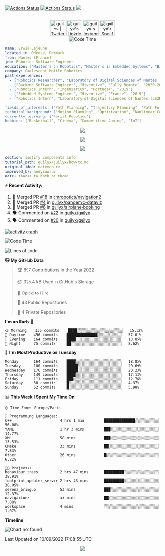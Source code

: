 [![Actions Status](https://github.com/guilyx/guilyx/workflows/wakatime-stats/badge.svg)](https://github.com/guilyx/guilyx/actions)
[![Actions Status](https://github.com/guilyx/guilyx/workflows/update-gh-activity/badge.svg)](https://github.com/guilyx/guilyx/actions)
![](https://visitor-badge.glitch.me/badge?page_id=guilyx.guilyx)

<p align="center">
<br/>
<a href="https://twitter.com/nthofhisname">
  <img alt="guilyx | Twitter" width="50px" src="https://user-images.githubusercontent.com/43545812/144034996-602b144a-16e1-41cc-99e7-c6040b20dcaf.png"/>
</a>
<a href="https://www.linkedin.com/in/erwinlejeune-lkn">
  <img alt="guilyx's LinkdeIN" width="50px" src="https://user-images.githubusercontent.com/43545812/144035037-0f415fc7-9f96-4517-a370-ccc6e78a714b.png" />
</a>
<a href="https://www.instagram.com/nthofhisname">
  <img alt="guilyx's Instagram" width="50px" src="https://user-images.githubusercontent.com/43545812/144035088-0dfb165f-8fe0-4d13-896c-876c29d2b128.png" />
</a>
<a href="https://open.spotify.com/user/11147618695?si=zZFn6uAGRLyoU02lsG50GA">
  <img alt="guilyx's Spotify" width="50px" src="https://user-images.githubusercontent.com/43545812/144035120-1ad5169b-91c7-4078-bef9-6a82c733f373.png" />
</a>
<br>
<img alt="Code Time" src="https://img.shields.io/endpoint?style=flat&url=https://codetime-api.datreks.com/badge/1615?logoColor=white%26project=%26recentMS=0%26showProject=false" />
</p>

```yaml
name: Erwin Lejeune
located_in: Odense, Denmark
from: Nantes (France)
job: Robotics Software Engineer
education: ["Master's in Robotics", "Master's in Embedded Systems", "Bachelor's in Electronics"]
company: Coalescent Mobile Robotics
past experiences: 
  - ["Robotics Researcher", "Laboratory of Digital Sciences of Nantes (LS2N)", "France", "2019-2021]
  - ["Backend Software Engineer", "Hiventive", "Fully Remote", "2020-2021"]
  - ["Robotics Intern", "Ingeniarius", "Portugal", "2019"]
  - ["Embedded Systems Engineer", "Hiventive", "France", "2019"]
  - ["Robotics Intern", "Laboratory of Digital Sciences of Nantes (LS2N)", "France", "2019"]

fields_of_interests: ["Path Planning", "Trajectory Planning", "Path Following", "Behaviour Planning", "Localization", "Sensor Fusion", "Embedded Systems"]
technical_background: ["Motion Planning", "Optimization", "Nonlinear Control", "Real-Time Systems", "Automated Planning"]
currently_learning: ["Aerial Robotics"]
hobbies: ["Basketball", "Cinema", "Competitive Gaming", "IoT"]
```

<p align="center">
  <img alig src="https://github-profile-trophy.vercel.app/?username=guilyx&column=6&rank=SSS,SS,S,AAA,AA,A,B,C" />
</p>

<p align="center">
  <a href="https://spotify-github-profile.vercel.app/api/view?uid=11147618695&redirect=true">
    <img src="https://spotify-github-profile.vercel.app/api/view?uid=11147618695&cover_image=true&theme=default&bar_color=e3e3e3&bar_color_cover=true">
  </a>
</p>

<p align="center">
  <img src="https://guilyx.vercel.app/api/top-played">
</p>
 
```yaml
section: spotify components info
tutorial_path: guilyx/guilyx/how-to.md
original_idea: natemoo-re
improved_by: andyruwruw
note: thanks to both of them!
```


**:zap: Recent Activity:**

<!--START_SECTION:activity-->
1. 🎉 Merged PR [#18](https://github.com/cmrobotics/navigation2/pull/18) in [cmrobotics/navigation2](https://github.com/cmrobotics/navigation2)
2. 🎉 Merged PR [#4](https://github.com/guilyx/pandemic-dataviz/pull/4) in [guilyx/pandemic-dataviz](https://github.com/guilyx/pandemic-dataviz)
3. 🎉 Merged PR [#6](https://github.com/guilyx/airplane-booking/pull/6) in [guilyx/airplane-booking](https://github.com/guilyx/airplane-booking)
4. 🗣 Commented on [#22](https://github.com/guilyx/guilyx/issues/22) in [guilyx/guilyx](https://github.com/guilyx/guilyx)
5. 🗣 Commented on [#20](https://github.com/guilyx/guilyx/issues/20) in [guilyx/guilyx](https://github.com/guilyx/guilyx)
<!--END_SECTION:activity-->

[![activity graph](https://activity-graph.herokuapp.com/graph?username=guilyx&custom_title=Erwin's%20activity%20graph&theme=github-light&hide_border=true)](https://github.com/ashutosh00710/github-readme-activity-graph)

<!--START_SECTION:waka-->
![Code Time](http://img.shields.io/badge/Code%20Time-772%20hrs%2042%20mins-blue)

![Lines of code](https://img.shields.io/badge/From%20Hello%20World%20I%27ve%20Written-293%20Thousand%20lines%20of%20code-blue)

**🐱 My GitHub Data** 

> 🏆 897 Contributions in the Year 2022
 > 
> 📦 325.4 kB Used in GitHub's Storage 
 > 
> 💼 Opted to Hire
 > 
> 📜 43 Public Repositories 
 > 
> 🔑 4 Private Repositories  
 > 
**I'm an Early 🐤** 

```text
🌞 Morning    135 commits    ████░░░░░░░░░░░░░░░░░░░░░   15.52% 
🌆 Daytime    496 commits    ██████████████░░░░░░░░░░░   57.01% 
🌃 Evening    164 commits    ████░░░░░░░░░░░░░░░░░░░░░   18.85% 
🌙 Night      75 commits     ██░░░░░░░░░░░░░░░░░░░░░░░   8.62%

```
📅 **I'm Most Productive on Tuesday** 

```text
Monday       164 commits    ████░░░░░░░░░░░░░░░░░░░░░   18.85% 
Tuesday      180 commits    █████░░░░░░░░░░░░░░░░░░░░   20.69% 
Wednesday    176 commits    █████░░░░░░░░░░░░░░░░░░░░   20.23% 
Thursday     149 commits    ████░░░░░░░░░░░░░░░░░░░░░   17.13% 
Friday       111 commits    ███░░░░░░░░░░░░░░░░░░░░░░   12.76% 
Saturday     38 commits     █░░░░░░░░░░░░░░░░░░░░░░░░   4.37% 
Sunday       52 commits     █░░░░░░░░░░░░░░░░░░░░░░░░   5.98%

```


📊 **This Week I Spent My Time On** 

```text
⌚︎ Time Zone: Europe/Paris

💬 Programming Languages: 
C++                      4 hrs 1 min         ██████████████░░░░░░░░░░░   56.08% 
YAML                     1 hr 3 mins         ███░░░░░░░░░░░░░░░░░░░░░░   14.77% 
XML                      58 mins             ███░░░░░░░░░░░░░░░░░░░░░░   13.53% 
CMake                    33 mins             ██░░░░░░░░░░░░░░░░░░░░░░░   7.83% 
Other                    26 mins             █░░░░░░░░░░░░░░░░░░░░░░░░   6.22%

🐱‍💻 Projects: 
behaviour_trees          2 hrs 47 mins       █████████░░░░░░░░░░░░░░░░   38.91% 
footprint_updater_server 2 hrs 43 mins       █████████░░░░░░░░░░░░░░░░   38.05% 
serena_bringup           53 mins             ███░░░░░░░░░░░░░░░░░░░░░░   12.37% 
navigation2              33 mins             ██░░░░░░░░░░░░░░░░░░░░░░░   7.88% 
workspace                4 mins              ░░░░░░░░░░░░░░░░░░░░░░░░░   1.07%

```

**Timeline**

![Chart not found](https://raw.githubusercontent.com/guilyx/guilyx/master/charts/bar_graph.png) 


 Last Updated on 10/09/2022 17:08:55 UTC
<!--END_SECTION:waka-->

<p align="center">
  <img src="https://capsule-render.vercel.app/api?type=waving&color=gradient&height=60&section=footer"/>
</p>
